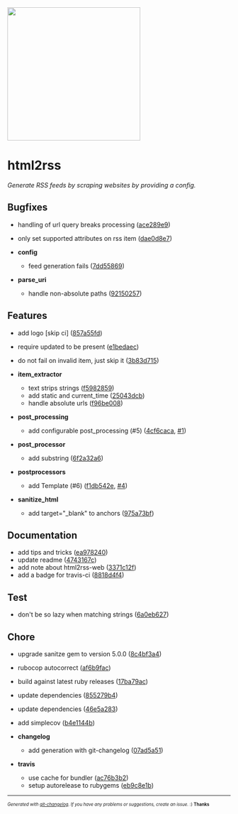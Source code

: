 <img width="300px" src="https://github.com/gildesmarais/html2rss/raw/master/support/logo.png" />

# html2rss

_Generate RSS feeds by scraping websites by providing a config._



## Bugfixes
  - handling of url query breaks processing
  ([ace289e9](git@github.com:gildesmarais/html2rss/commit/ace289e911b69cb92433cac6f1ca0403715d8286))
  - only set supported attributes on rss item
  ([dae0d8e7](git@github.com:gildesmarais/html2rss/commit/dae0d8e75541e810275e789a23971a61e60a2154))

  - **config**
    - feed generation fails
  ([7dd55869](git@github.com:gildesmarais/html2rss/commit/7dd55869f79b1de76c004bf0e82d13b16b5b3f0d))

  - **parse_uri**
    - handle non-absolute paths
  ([92150257](git@github.com:gildesmarais/html2rss/commit/921502574e4436d65a30e1d34b9b31f238336247))




## Features
  - add logo [skip ci]
  ([857a55fd](git@github.com:gildesmarais/html2rss/commit/857a55fd8c932930d96c47c5abe57f0507356df1))
  - require updated to be present
  ([e1bedaec](git@github.com:gildesmarais/html2rss/commit/e1bedaecc91e874fe24e96000612abb9cd11e9fe))
  - do not fail on invalid item, just skip it
  ([3b83d715](git@github.com:gildesmarais/html2rss/commit/3b83d715619abbc33b124de1945d17cb0dc7edb0))

  - **item_extractor**
    - text strips strings
  ([f5982859](git@github.com:gildesmarais/html2rss/commit/f59828593dca663bdbe8699392594e2d18658f8f))
    - add static and current_time
  ([25043dcb](git@github.com:gildesmarais/html2rss/commit/25043dcbd8f0f4901202f4a2f66b355ac48825a8))
    - handle absolute urls
  ([f96be008](git@github.com:gildesmarais/html2rss/commit/f96be00857bdcded02d52dd62ec22b9b52c803ed))

  - **post_processing**
    - add configurable post_processing (#5)
  ([4cf6caca](git@github.com:gildesmarais/html2rss/commit/4cf6cacac00bd3c0c53d584ca11274ba24b03ef7),
   [#1](git@github.com:gildesmarais/html2rss/issues/1))

  - **post_processor**
    - add substring
  ([6f2a32a6](git@github.com:gildesmarais/html2rss/commit/6f2a32a6304ef9956577711173de681daf93f55f))

  - **postprocessors**
    - add Template (#6)
  ([f1db542e](git@github.com:gildesmarais/html2rss/commit/f1db542e8c1e9e09a066a3cd6c8514a6ca0aa871),
   [#4](git@github.com:gildesmarais/html2rss/issues/4))

  - **sanitize_html**
    - add target="_blank" to anchors
  ([975a73bf](git@github.com:gildesmarais/html2rss/commit/975a73bfd396ba5942bc0ea80eebd14cc37ad776))




## Documentation
  - add tips and tricks
  ([ea978240](git@github.com:gildesmarais/html2rss/commit/ea9782408107f3637a4c9665396f511fc07be19b))
  - update readme
  ([4743167c](git@github.com:gildesmarais/html2rss/commit/4743167c86959e83524ffb7282c562413a651797))
  - add note about html2rss-web
  ([3371c12f](git@github.com:gildesmarais/html2rss/commit/3371c12ffc6c8d3c29073d03ff206886a39401cd))
  - add a badge for travis-ci
  ([8818d4f4](git@github.com:gildesmarais/html2rss/commit/8818d4f464a9c163ebc9665d01719e2bab132bd6))




## Test
  - don't be so lazy when matching strings
  ([6a0eb627](git@github.com:gildesmarais/html2rss/commit/6a0eb62765523a1405fd269466b2fc57794eac7a))




## Chore
  - upgrade sanitze gem to version 5.0.0
  ([8c4bf3a4](git@github.com:gildesmarais/html2rss/commit/8c4bf3a44885758e395568ec452a7cffdb9a0389))
  - rubocop autocorrect
  ([af6b9fac](git@github.com:gildesmarais/html2rss/commit/af6b9facca547d3ca3ce9ef0d1227707cd16eaea))
  - build against latest ruby releases
  ([17ba79ac](git@github.com:gildesmarais/html2rss/commit/17ba79acd2f68da1fcc984368d3e6de3437cbf1b))
  - update dependencies
  ([855279b4](git@github.com:gildesmarais/html2rss/commit/855279b46d584a8a8c2a317529f7a4be550eaf15))
  - update dependencies
  ([46e5a283](git@github.com:gildesmarais/html2rss/commit/46e5a2832d1f2fe1353dcc2a8d82a9786f15f6bd))
  - add simplecov
  ([b4e1144b](git@github.com:gildesmarais/html2rss/commit/b4e1144b7f8f90126e528cc4a4ec048113d93634))

  - **changelog**
    - add generation with git-changelog
  ([07ad5a51](git@github.com:gildesmarais/html2rss/commit/07ad5a513f0951ee988426abda4b8c233411ead7))

  - **travis**
    - use cache for bundler
  ([ac76b3b2](git@github.com:gildesmarais/html2rss/commit/ac76b3b2dd94adecd4927de18651800438a7e7ba))
    - setup autorelease to rubygems
  ([eb9c8e1b](git@github.com:gildesmarais/html2rss/commit/eb9c8e1b16902dc0e174a0cccb6eb9227307ce82))





---
<sub><sup>*Generated with [git-changelog](https://github.com/rafinskipg/git-changelog). If you have any problems or suggestions, create an issue.* :) **Thanks** </sub></sup>


